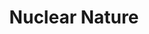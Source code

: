 ---
title:  "Nuclear Nature"
category: ['science']
classes: ['embed','iframe']
excerpt: "Not all radioactive ecosystems are created equal."
description: "In the wake of the largest nuclear disaster in history,  questions arose concerning the long-term environmental effects of radiation. The uncertainties outweigh the answers. In light of this, radiobiology is a constantly expanding field, and new discoveries are made every day in the locations affected by the disaster. Let’s look at some examples of the surprising and intriguing ways radioactivity impacts these diverse ecosystems."
header: 
    overlay_image: 
    teaser: assets/images/dalrymple.png
contributors:
    - name: Julia Dalrymple
      bio: "'21 is majoring in Statistics and minoring in Biology and Environmental Studies. She is an avid hiker and loves exercising, modeling, and the outdoors."
embed:
    type: storymap
    id: 51e9c248712a3984e93db01032e08d98
    title: radiate
    url: https://uploads.knightlab.com/storymapjs/51e9c248712a3984e93db01032e08d98/radiate/index.html
course: 'RUSS043 Chernobyl: Nuclear Naratives and the Environment, Swarthmore College, Spring 2020'
---